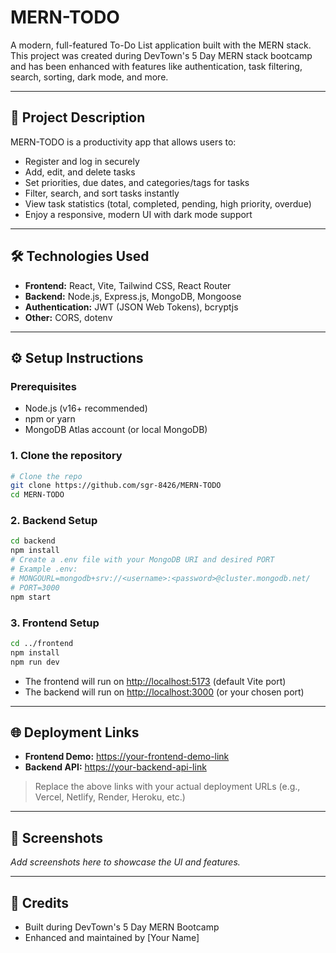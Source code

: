 # MERN-TODO

A modern, full-featured To-Do List application built with the MERN stack. This project was created during DevTown's 5 Day MERN stack bootcamp and has been enhanced with features like authentication, task filtering, search, sorting, dark mode, and more.

---

## 🚀 Project Description

MERN-TODO is a productivity app that allows users to:

- Register and log in securely
- Add, edit, and delete tasks
- Set priorities, due dates, and categories/tags for tasks
- Filter, search, and sort tasks instantly
- View task statistics (total, completed, pending, high priority, overdue)
- Enjoy a responsive, modern UI with dark mode support

---

## 🛠 Technologies Used

- **Frontend:** React, Vite, Tailwind CSS, React Router
- **Backend:** Node.js, Express.js, MongoDB, Mongoose
- **Authentication:** JWT (JSON Web Tokens), bcryptjs
- **Other:** CORS, dotenv

---

## ⚙️ Setup Instructions

### Prerequisites

- Node.js (v16+ recommended)
- npm or yarn
- MongoDB Atlas account (or local MongoDB)

### 1. Clone the repository

```bash
# Clone the repo
git clone https://github.com/sgr-8426/MERN-TODO
cd MERN-TODO
```

### 2. Backend Setup

```bash
cd backend
npm install
# Create a .env file with your MongoDB URI and desired PORT
# Example .env:
# MONGOURL=mongodb+srv://<username>:<password>@cluster.mongodb.net/
# PORT=3000
npm start
```

### 3. Frontend Setup

```bash
cd ../frontend
npm install
npm run dev
```

- The frontend will run on [http://localhost:5173](http://localhost:5173) (default Vite port)
- The backend will run on [http://localhost:3000](http://localhost:3000) (or your chosen port)

---

## 🌐 Deployment Links

- **Frontend Demo:** [https://your-frontend-demo-link](https://mern-todo-k6zj.onrender.com/)
- **Backend API:** [https://your-backend-api-link](https://devtown-mern-todo.onrender.com)

> Replace the above links with your actual deployment URLs (e.g., Vercel, Netlify, Render, Heroku, etc.)

---

## 📸 Screenshots

_Add screenshots here to showcase the UI and features._

---

## 🙏 Credits

- Built during DevTown's 5 Day MERN Bootcamp
- Enhanced and maintained by [Your Name]
